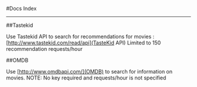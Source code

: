 #Docs Index

-----------

##Tastekid

Use Tastekid API to search for recommendations for movies :[http://www.tastekid.com/read/api](TasteKid API)
Limited to 150 recommendation requests/hour

##OMDB

Use [http://www.omdbapi.com/](OMDB) to search for information on movies.
NOTE: No key required and requests/hour is not specified

